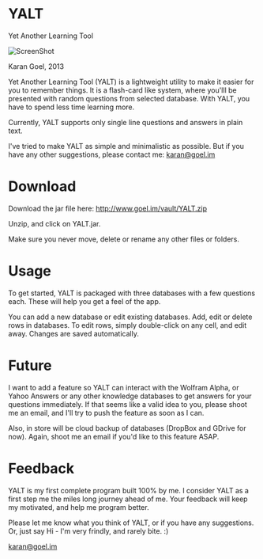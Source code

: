 YALT
====

Yet Another Learning Tool

![ScreenShot](https://raw.github.com/thekarangoel/YALT/master/screenshot.png)

Karan Goel, 2013

Yet Another Learning Tool (YALT) is a lightweight
utility to make it easier for you to remember things.
It is a flash-card like system, where you'lll be
presented with random questions from selected database.
With YALT, you have to spend less time learning more.

Currently, YALT supports only single line questions
and answers in plain text.

I've tried to make YALT as simple and minimalistic as possible. 
But if you have any other suggestions, please contact me: karan@goel.im

Download
===

Download the jar file here: http://www.goel.im/vault/YALT.zip

Unzip, and click on YALT.jar.

Make sure you never move, delete or rename any other files or folders.

Usage
===

To get started, YALT is packaged with three databases with a few questions
each. These will help you get a feel of the app.

You can add a new database or edit existing databases. Add, edit or delete 
rows in databases. To edit rows, simply double-click on any cell, and 
edit away. Changes are saved automatically.

Future
===

I want to add a feature so YALT can interact with the Wolfram Alpha, or 
Yahoo Answers or any other knowledge databases to get answers for 
your questions immediately. If that seems like a valid idea to you, 
please shoot me an email, and I'll try to push the feature as soon as I can.

Also, in store will be cloud backup of databases (DropBox and GDrive for now). 
Again, shoot me an email if you'd like to this feature ASAP.

Feedback
===

YALT is my first complete program built 100% by me. I consider YALT as a 
first step me the miles long journey ahead of me. Your feedback will keep 
my motivated, and help me program better.

Please let me know what you think of YALT, or if you have any suggestions. 
Or, just say Hi - I'm very frindly, and rarely bite. :)

karan@goel.im
